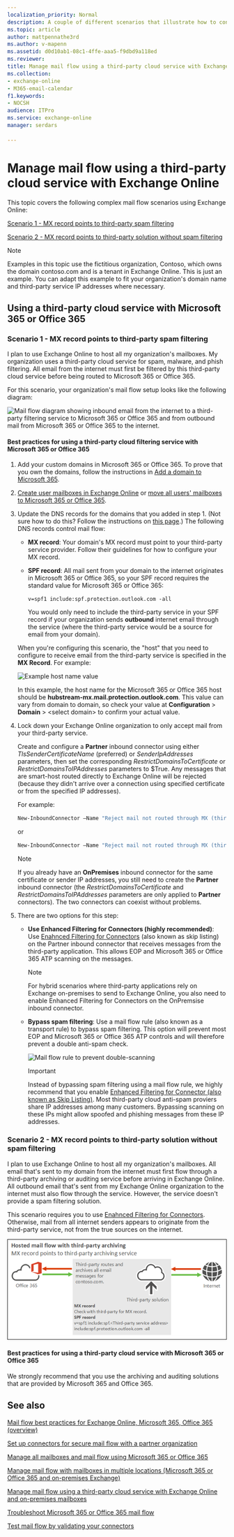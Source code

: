 ```yaml
---
localization_priority: Normal
description: A couple of different scenarios that illustrate how to configure Exchange Online mail flow through a third-party cloud service.
ms.topic: article
author: mattpennathe3rd
ms.author: v-mapenn
ms.assetid: d0d10ab1-08c1-4ffe-aaa5-f9dbd9a118ed
ms.reviewer: 
title: Manage mail flow using a third-party cloud service with Exchange Online
ms.collection: 
- exchange-online
- M365-email-calendar
f1.keywords:
- NOCSH
audience: ITPro
ms.service: exchange-online
manager: serdars

---
```


# Manage mail flow using a third-party cloud service with Exchange Online

This topic covers the following complex mail flow scenarios using Exchange Online:

[Scenario 1 - MX record points to third-party spam filtering](#scenario-1---mx-record-points-to-third-party-spam-filtering)

[Scenario 2 - MX record points to third-party solution without spam filtering](#scenario-2---mx-record-points-to-third-party-solution-without-spam-filtering)

> [!NOTE]
> Examples in this topic use the fictitious organization, Contoso, which owns the domain contoso.com and is a tenant in Exchange Online. This is just an example. You can adapt this example to fit your organization's domain name and third-party service IP addresses where necessary.

## Using a third-party cloud service with Microsoft 365 or Office 365

### Scenario 1 - MX record points to third-party spam filtering

I plan to use Exchange Online to host all my organization's mailboxes. My organization uses a third-party cloud service for spam, malware, and phish filtering. All email from the internet must first be filtered by this third-party cloud service before being routed to Microsoft 365 or Office 365.

For this scenario, your organization's mail flow setup looks like the following diagram:

![Mail flow diagram showing inbound email from the internet to a third-party filtering service to Microsoft 365 or Office 365 and from outbound mail from Microsoft 365 or Office 365 to the internet.](../media/a8ee0cd5-6a4c-4e57-9030-0f233def25f3v2.png)

#### Best practices for using a third-party cloud filtering service with Microsoft 365 or Office 365

1. Add your custom domains in Microsoft 365 or Office 365. To prove that you own the domains, follow the instructions in [Add a domain to Microsoft 365](https://docs.microsoft.com/microsoft-365/admin/setup/add-domain).

2. [Create user mailboxes in Exchange Online](../recipients-in-exchange-online/create-user-mailboxes.md) or [move all users' mailboxes to Microsoft 365 or Office 365](../mailbox-migration/mailbox-migration.md).

3. Update the DNS records for the domains that you added in step 1. (Not sure how to do this? Follow the instructions on [this page](https://docs.microsoft.com/microsoft-365/admin/get-help-with-domains/create-dns-records-at-any-dns-hosting-provider).) The following DNS records control mail flow:

   - **MX record**: Your domain's MX record must point to your third-party service provider. Follow their guidelines for how to configure your MX record.

   - **SPF record**: All mail sent from your domain to the internet originates in Microsoft 365 or Office 365, so your SPF record requires the standard value for Microsoft 365 or Office 365:

     ```text
     v=spf1 include:spf.protection.outlook.com -all
     ```

     You would only need to include the third-party service in your SPF record if your organization sends **outbound** internet email through the service (where the third-party service would be a source for email from your domain).

   When you're configuring this scenario, the "host" that you need to configure to receive email from the third-party service is specified in the **MX Record**. For example:

   ![Example host name value](../media/ThirdPartyHostconfig.png)

   In this example, the host name for the Microsoft 365 or Office 365 host should be **hubstream-mx.mail.protection.outlook.com**. This value can vary from domain to domain, so check your value at **Configuration** \> **Domain** \> \<select domain\> to confirm your actual value.

4. Lock down your Exchange Online organization to only accept mail from your third-party service.

   Create and configure a **Partner** inbound connector using either *TlsSenderCertificateName* (preferred) or *SenderIpAddresses* parameters, then set the corresponding *RestrictDomainsToCertificate* or *RestrictDomainsToIPAddresses* parameters to $True. Any messages that are smart-host routed directly to Exchange Online will be rejected (because they didn't arrive over a connection using specified certificate or from the specified IP addresses). 

   For example:

   ```powershell
   New-InboundConnector –Name "Reject mail not routed through MX (third-party service name)" -ConnectorType Partner -SenderDomains * -RestrictDomainsToCertificate $true -TlsSenderCertificateName *.contoso.com -RequireTls $true
   ```

   or

   ```powershell
   New-InboundConnector –Name "Reject mail not routed through MX (third-party service name)" -ConnectorType Partner -SenderDomains * -RestrictDomainsToIPAddresses $true -SenderIpAddresses <#static list of on-premises IPs or IP ranges of the third-party service>
   ```

   > [!NOTE]
   > If you already have an **OnPremises** inbound connector for the same certificate or sender IP addresses, you still need to create the  **Partner** inbound connector (the *RestrictDomainsToCertificate* and *RestrictDomainsToIPAddresses* parameters are only applied to **Partner** connectors). The two connectors can coexist without problems. 

5. There are two options for this step:

   - **Use Enhanced Filtering for Connectors (highly recommended)**: Use [Enahnced Filtering for Connectors](use-connectors-to-configure-mail-flow/enhanced-filtering-for-connectors.md) (also known as skip listing) on the Partner inbound connector that receives messages from the third-party application. This allows EOP and Microsoft 365 or Office 365 ATP scanning on the messages.

     > [!NOTE]
     > For hybrid scenarios where third-party applications rely on Exchange on-premises to send to Exchange Online, you also need to enable Enhanced Filtering for Connectors on the OnPremsise inbound connector.

   - **Bypass spam filtering**: Use a mail flow rule (also known as a transport rule) to bypass spam filtering. This option will prevent most EOP and Microsoft 365 or Office 365 ATP controls and will therefore prevent a double anti-spam check.

     ![Mail flow rule to prevent double-scanning](../media/TransportRuleFor3rdParty.png)

     > [!IMPORTANT]
     > Instead of bypassing spam filtering using a mail flow rule, we highly recommend that you enable [Enhanced Filtering for Connector (also known as Skip Listing)](use-connectors-to-configure-mail-flow/enhanced-filtering-for-connectors.md). Most third-party cloud anti-spam proviers share IP addresses among many customers. Bypassing scanning on these IPs might allow spoofed and phishing messages from these IP addresses.

### Scenario 2 - MX record points to third-party solution without spam filtering

I plan to use Exchange Online to host all my organization's mailboxes. All email that's sent to my domain from the internet must first flow through a third-party archiving or auditing service before arriving in Exchange Online. All outbound email that's sent from my Exchange Online organization to the internet must also flow through the service. However, the service doesn't provide a spam filtering solution.

This scenario requires you to use [Enahnced Filtering for Connectors](use-connectors-to-configure-mail-flow/enhanced-filtering-for-connectors.md). Otherwise, mail from all internet senders appears to originate from the third-party service, not from the true sources on the internet.

![Mail flow diagram showing inbound mail from the internet to a third-party solution to Office 365 or Microsoft 365, and showing outbound mail from Microsoft 365 or Office 365 to the third-party solution and then to the internet](../media/05300b2e-1223-4eb2-87df-b3370fac9f91_2.png)

#### Best practices for using a third-party cloud service with Microsoft 365 or Office 365

We strongly recommend that you use the archiving and auditing solutions that are provided by Microsoft 365 and Office 365.

## See also

[Mail flow best practices for Exchange Online, Microsoft 365, Office 365 (overview)](mail-flow-best-practices.md)

[Set up connectors for secure mail flow with a partner organization](use-connectors-to-configure-mail-flow/set-up-connectors-for-secure-mail-flow-with-a-partner.md)

[Manage all mailboxes and mail flow using Microsoft 365 or Office 365](manage-mailboxes-using-microsoft-365-or-office-365.md)

[Manage mail flow with mailboxes in multiple locations (Microsoft 365 or Office 365 and on-premises Exchange)](manage-mail-flow-for-multiple-locations.md)

[Manage mail flow using a third-party cloud service with Exchange Online and on-premises mailboxes](manage-mail-flow-on-office-365-and-on-prem.md)

[Troubleshoot Microsoft 365 or Office 365 mail flow](troubleshoot-mail-flow.md)

[Test mail flow by validating your connectors](test-mail-flow.md)
